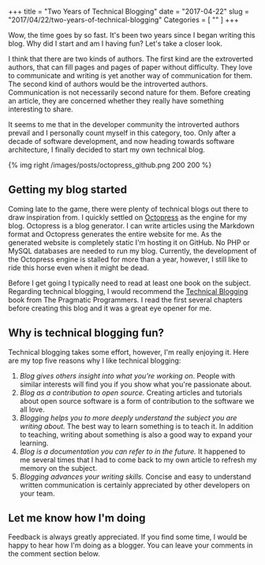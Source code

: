 +++
title = "Two Years of Technical Blogging"
date = "2017-04-22"
slug = "2017/04/22/two-years-of-technical-blogging"
Categories = [ "" ]
+++

Wow, the time goes by so fast. It's been two years since I began writing this blog. Why did I start and am I having fun? Let's take a closer look.

<!--more-->

I think that there are two kinds of authors. The first kind are the extroverted authors, that can fill pages and pages of paper without difficulty. They love to communicate and writing is yet another way of communication for them. The second kind of authors would be the introverted authors. Communication is not necessarily second nature for them. Before creating an article, they are concerned whether they really have something interesting to share.

It seems to me that in the developer community the introverted authors prevail and I personally count myself in this category, too. Only after a decade of software development, and now heading towards software architecture, I finally decided to start my own technical blog.

{% img right /images/posts/octopress_github.png 200 200 %}

## Getting my blog started

Coming late to the game, there were plenty of technical blogs out there to draw inspiration from. I quickly settled on [Octopress](http://octopress.org/) as the engine for my blog. Octopress is a blog generator. I can write articles using the Markdown format and Octopress generates the entire website for me. As the generated website is completely static I'm hosting it on GitHub. No PHP or MySQL databases are needed to run my blog. Currently, the development of the Octopress engine is stalled for more than a year, however, I still like to ride this horse even when it might be dead.

Before I get going I typically need to read at least one book on the subject. Regarding technical blogging, I would recommend the [Technical Blogging](http://technicalblogging.com/book/) book from The Pragmatic Programmers. I read the first several chapters before creating this blog and it was a great eye opener for me.

## Why is technical blogging fun?

Technical blogging takes some effort, however, I'm really enjoying it. Here are my top five reasons why I like technical blogging:

1.  *Blog gives others insight into what you're working on*. People with similar interests will find you if you show what you're passionate about.
2.  *Blog as a contribution to open source.* Creating articles and tutorials about open source software is a form of contribution to the software we all love.
3.  *Blogging helps you to more deeply understand the subject you are writing about.* The best way to learn something is to teach it. In addition to teaching, writing about something is also a good way to expand your learning.
4.  *Blog is a documentation you can refer to in the future.* It happened to me several times that I had to come back to my own article to refresh my memory on the subject.
5.  *Blogging advances your writing skills.* Concise and easy to understand written communication is certainly appreciated by other developers on your team.

## Let me know how I'm doing

Feedback is always greatly appreciated. If you find some time, I would be happy to hear how I'm doing as a blogger. You can leave your comments in the comment section below.
